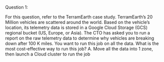 Question 1: 

For this question, refer to the TerramEarth  case study. TerramEarth’s 20 Million vehicles are scattered around the world. Based on the vehicle’s location, its telemetry data is stored in a Google Cloud Storage (GCS) regional bucket (US, Europe, or Asia). The CTO has asked you to run a report on the raw telemetry data to determine why vehicles are breaking down after 100 K miles. You want to run this job on all the data. What is the most cost-effective way to run this job?
A. Move all the data into 1 zone, then launch a Cloud cluster to run the job
